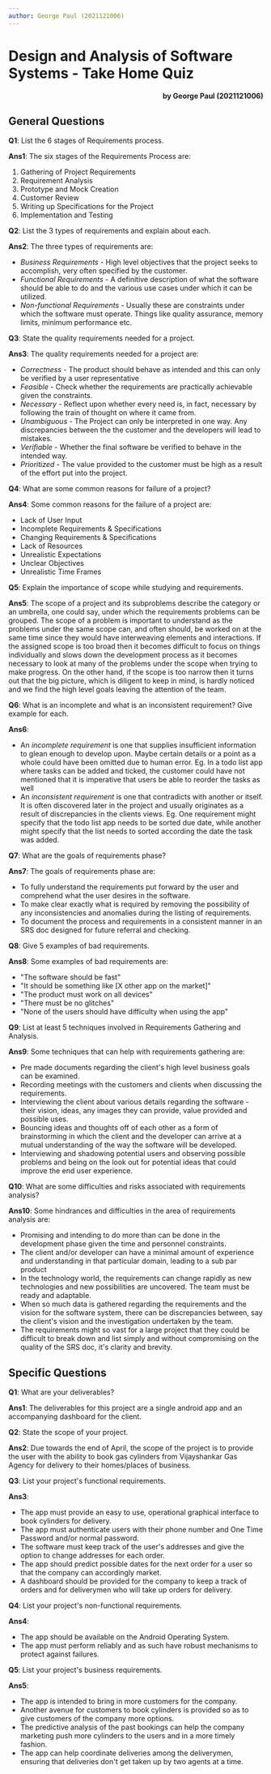 ```yaml
---
author: George Paul (2021121006)
---
```


# Design and Analysis of Software Systems - Take Home Quiz
<div align="right"><b> by George Paul (2021121006)</b></div>





## General Questions

**Q1**: List the 6 stages of Requirements process.

**Ans1**:
The six stages of the Requirements Process are:

1. Gathering of Project Requirements
2. Requirement Analysis
3. Prototype and Mock Creation
4. Customer Review
5. Writing up Specifications for the Project
6. Implementation and Testing



**Q2**: List the 3 types of requirements and explain about each.

**Ans2**:
The three types of requirements are:

* *Business Requirements* - High level objectives that the project seeks to accomplish, very often specified by the customer.
* *Functional Requirements* - A definitive description of what the software should be able to do and the various use cases under which it can be utilized.
* *Non-functional Requirements* - Usually these are constraints under which the software must operate. Things like quality assurance, memory limits, minimum performance etc.



**Q3**: State the quality requirements needed for a project.

**Ans3**:
The quality requirements needed for a project are:

* *Correctness* - The product should behave as intended and this can only be verified by a user representative
* *Feasible* - Check whether the requirements are practically achievable given the constraints.
* *Necessary* - Reflect upon whether every need is, in fact, necessary by following the train of thought on where it came from.
* *Unambiguous* - The Project can only be interpreted in one way. Any discrepancies between the the customer and the developers will lead to mistakes.
* *Verifiable* - Whether the final software be verified to behave in the intended way.
* *Prioritized* - The value provided to the customer must be high as a result of the effort put into the project.



**Q4**: What are some common reasons for failure of a project?

**Ans4**:
Some common reasons for the failure of a project are:

* Lack of User Input
* Incomplete Requirements & Specifications 
* Changing Requirements & Specifications
* Lack of Resources
* Unrealistic Expectations
* Unclear Objectives
* Unrealistic Time Frames



**Q5**: Explain the importance of scope while studying and requirements.

**Ans5**: 
The scope of a project and its subproblems describe the category or an umbrella, one could say, under which the requirements problems can be grouped. The scope of a problem is important to understand as the problems under the same scope can, and often should, be worked on at the same time since they would have interweaving elements and interactions. If the assigned scope is too broad then it becomes difficult to focus on things individually and slows down the development process as it becomes necessary to look at many of the problems under the scope when trying to make progress. On the other hand, if the scope is too narrow then it turns out that the big picture, which is diligent to keep in mind, is hardly noticed and we find the high level goals leaving the attention of the team.



**Q6**: What is an incomplete and what is an inconsistent requirement? Give example for each.

**Ans6**: 

* An *incomplete requirement* is one that supplies insufficient information to glean enough to develop upon. Maybe certain details or a point as a whole could have been omitted due to human error. 
  Eg. In a todo list app where tasks can be added and ticked, the customer could have not mentioned that it is imperative that users be able to reorder the tasks as well
* An *inconsistent requirement* is one that contradicts with another or itself. It is often discovered later in the project and usually originates as a result of discrepancies in the clients views.
  Eg. One requirement might specify that the todo list app needs to be sorted due date, while another might specify that the list needs to sorted according the date the task was added.



**Q7**: What are the goals of requirements phase?

**Ans7**: 
The goals of requirements phase are:

* To fully understand the requirements put forward by the user and comprehend what the user desires in the software.
* To make clear exactly what is required by removing the possibility of any inconsistencies and anomalies during the listing of requirements.
* To document the process and requirements in a consistent manner in an SRS doc designed for future referral and checking.



**Q8**: Give 5 examples of bad requirements.

**Ans8**: 
Some examples of bad requirements are:

* "The software should be fast"
* "It should be something like [X other app on the market]"
* "The product must work on all devices"
* "There must be no glitches"
* "None of the users should have difficulty when using the app"



**Q9**: List at least 5 techniques involved in Requirements Gathering and Analysis.

**Ans9**:
Some techniques that can help with requirements gathering are:

* Pre made documents regarding the client's high level business goals can be examined.
* Recording meetings with the customers and clients when discussing the requirements.
* Interviewing the client about various details regarding the software - their vision, ideas, any images they can provide, value provided and possible uses.
* Bouncing ideas and thoughts off of each other as a form of brainstorming in which the client and the developer can arrive at a mutual understanding of the way the software will be developed.
* Interviewing and shadowing potential users and observing possible problems and being on the look out for potential ideas that could improve the end user experience.



**Q10**: What are some difficulties and risks associated with requirements analysis?

**Ans10**: 
Some hindrances and difficulties in the area of requirements analysis are:

* Promising and intending to do more than can be done in the development phase given the time and personnel constraints.
* The client and/or developer can have a minimal amount of experience and understanding in that particular domain, leading to a sub par product
* In the technology world, the requirements can change rapidly as new technologies and new possibilities are uncovered. The team must be ready and adaptable.
* When so much data is gathered regarding the requirements and the vision for the software system, there can be discrepancies between, say the client's vision and the investigation undertaken by the team.
* The requirements might so vast for a large project that they could be difficult to break down and list simply and without compromising on the quality of the SRS doc, it's clarity and brevity.





## Specific Questions

**Q1**: What are your deliverables?

**Ans1**: The deliverables for this project are a single android app and an accompanying dashboard for the client.



**Q2**: State the scope of your project.

**Ans2**: Due towards the end of April, the scope of the project is to provide the user with the ability to book gas cylinders from Vijayshankar Gas Agency for delivery to their homes/places of business.



**Q3**: List your project's functional requirements.

**Ans3**:

* The app must provide an easy to use, operational graphical interface to book cylinders for delivery.
* The app must authenticate users with their phone number and One Time Password and/or normal password.
* The software must keep track of the user's addresses and give the option to change addresses for each order.
* The app should predict possible dates for the next order for a user so that the company can accordingly market.
* A dashboard should be provided for the company to keep a track of orders and for deliverymen who will take up orders for delivery.



**Q4**: List your project's non-functional requirements.

**Ans4**:

* The app should be available on the Android Operating System.
* The app must perform reliably and as such have robust mechanisms to protect against failures.



**Q5**: List your project's business requirements.

**Ans5**: 

* The app is intended to bring in more customers for the company.
* Another avenue for customers to book cylinders is provided so as to give customers of the company more options.
* The predictive analysis of the past bookings can help the company marketing push more cylinders to the users and in a more timely fashion.
* The app can help coordinate deliveries among the deliverymen, ensuring that deliveries don't get taken up by two agents at a time.

